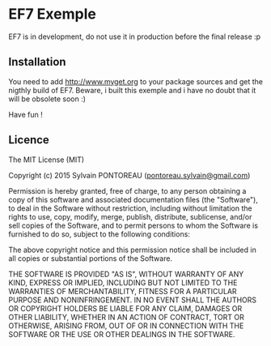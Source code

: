 EF7 Exemple
=======

EF7 is in development, do not use it in production before the final release :p



## Installation

You need to add http://www.myget.org to your package sources and get the nigthly build of EF7.
Beware, i built this exemple and i have no doubt that it will be obsolete soon :)

Have fun !



## Licence

The MIT License (MIT)

Copyright (c) 2015 Sylvain PONTOREAU (pontoreau.sylvain@gmail.com)

Permission is hereby granted, free of charge, to any person obtaining a copy of
this software and associated documentation files (the "Software"), to deal in
the Software without restriction, including without limitation the rights to
use, copy, modify, merge, publish, distribute, sublicense, and/or sell copies of
the Software, and to permit persons to whom the Software is furnished to do so,
subject to the following conditions:

The above copyright notice and this permission notice shall be included in all
copies or substantial portions of the Software.

THE SOFTWARE IS PROVIDED "AS IS", WITHOUT WARRANTY OF ANY KIND, EXPRESS OR
IMPLIED, INCLUDING BUT NOT LIMITED TO THE WARRANTIES OF MERCHANTABILITY, FITNESS
FOR A PARTICULAR PURPOSE AND NONINFRINGEMENT. IN NO EVENT SHALL THE AUTHORS OR
COPYRIGHT HOLDERS BE LIABLE FOR ANY CLAIM, DAMAGES OR OTHER LIABILITY, WHETHER
IN AN ACTION OF CONTRACT, TORT OR OTHERWISE, ARISING FROM, OUT OF OR IN
CONNECTION WITH THE SOFTWARE OR THE USE OR OTHER DEALINGS IN THE SOFTWARE.

